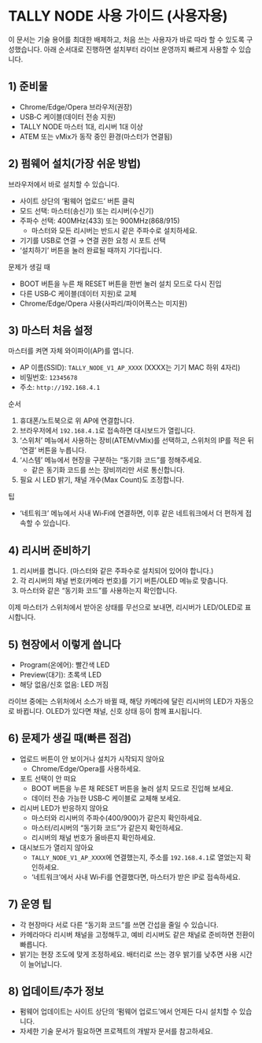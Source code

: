 # TALLY NODE 사용 가이드 (사용자용)

이 문서는 기술 용어를 최대한 배제하고, 처음 쓰는 사용자가 바로 따라 할 수 있도록 구성했습니다. 아래 순서대로 진행하면 설치부터 라이브 운영까지 빠르게 사용할 수 있습니다.

## 1) 준비물
- Chrome/Edge/Opera 브라우저(권장)
- USB‑C 케이블(데이터 전송 지원)
- TALLY NODE 마스터 1대, 리시버 1대 이상
- ATEM 또는 vMix가 동작 중인 환경(마스터가 연결됨)

## 2) 펌웨어 설치(가장 쉬운 방법)
브라우저에서 바로 설치할 수 있습니다.
- 사이트 상단의 ‘펌웨어 업로드’ 버튼 클릭
- 모드 선택: 마스터(송신기) 또는 리시버(수신기)
- 주파수 선택: 400MHz(433) 또는 900MHz(868/915)
  - 마스터와 모든 리시버는 반드시 같은 주파수로 설치하세요.
- 기기를 USB로 연결 → 연결 권한 요청 시 포트 선택
- ‘설치하기’ 버튼을 눌러 완료될 때까지 기다립니다.

문제가 생길 때
- BOOT 버튼을 누른 채 RESET 버튼을 한번 눌러 설치 모드로 다시 진입
- 다른 USB‑C 케이블(데이터 지원)로 교체
- Chrome/Edge/Opera 사용(사파리/파이어폭스는 미지원)

## 3) 마스터 처음 설정
마스터를 켜면 자체 와이파이(AP)를 엽니다.
- AP 이름(SSID): `TALLY_NODE_V1_AP_XXXX` (XXXX는 기기 MAC 하위 4자리)
- 비밀번호: `12345678`
- 주소: `http://192.168.4.1`

순서
1. 휴대폰/노트북으로 위 AP에 연결합니다.
2. 브라우저에서 `192.168.4.1`로 접속하면 대시보드가 열립니다.
3. ‘스위처’ 메뉴에서 사용하는 장비(ATEM/vMix)를 선택하고, 스위처의 IP를 적은 뒤 ‘연결’ 버튼을 누릅니다.
4. ‘시스템’ 메뉴에서 현장을 구분하는 “동기화 코드”를 정해주세요.
   - 같은 동기화 코드를 쓰는 장비끼리만 서로 통신합니다.
5. 필요 시 LED 밝기, 채널 개수(Max Count)도 조정합니다.

팁
- ‘네트워크’ 메뉴에서 사내 Wi‑Fi에 연결하면, 이후 같은 네트워크에서 더 편하게 접속할 수 있습니다.

## 4) 리시버 준비하기
1. 리시버를 켭니다. (마스터와 같은 주파수로 설치되어 있어야 합니다.)
2. 각 리시버의 채널 번호(카메라 번호)를 기기 버튼/OLED 메뉴로 맞춥니다.
3. 마스터와 같은 “동기화 코드”를 사용하는지 확인합니다.

이제 마스터가 스위처에서 받아온 상태를 무선으로 보내면, 리시버가 LED/OLED로 표시합니다.

## 5) 현장에서 이렇게 씁니다
- Program(온에어): 빨간색 LED
- Preview(대기): 초록색 LED
- 해당 없음/신호 없음: LED 꺼짐

라이브 중에는 스위처에서 소스가 바뀔 때, 해당 카메라에 달린 리시버의 LED가 자동으로 바뀝니다. OLED가 있다면 채널, 신호 상태 등이 함께 표시됩니다.

## 6) 문제가 생길 때(빠른 점검)
- 업로드 버튼이 안 보이거나 설치가 시작되지 않아요
  - Chrome/Edge/Opera를 사용하세요.
- 포트 선택이 안 떠요
  - BOOT 버튼을 누른 채 RESET 버튼을 눌러 설치 모드로 진입해 보세요.
  - 데이터 전송 가능한 USB‑C 케이블로 교체해 보세요.
- 리시버 LED가 반응하지 않아요
  - 마스터와 리시버의 주파수(400/900)가 같은지 확인하세요.
  - 마스터/리시버의 “동기화 코드”가 같은지 확인하세요.
  - 리시버의 채널 번호가 올바른지 확인하세요.
- 대시보드가 열리지 않아요
  - `TALLY_NODE_V1_AP_XXXX`에 연결했는지, 주소를 `192.168.4.1`로 열었는지 확인하세요.
  - ‘네트워크’에서 사내 Wi‑Fi를 연결했다면, 마스터가 받은 IP로 접속하세요.

## 7) 운영 팁
- 각 현장마다 서로 다른 “동기화 코드”를 쓰면 간섭을 줄일 수 있습니다.
- 카메라마다 리시버 채널을 고정해두고, 예비 리시버도 같은 채널로 준비하면 전환이 빠릅니다.
- 밝기는 현장 조도에 맞게 조정하세요. 배터리로 쓰는 경우 밝기를 낮추면 사용 시간이 늘어납니다.

## 8) 업데이트/추가 정보
- 펌웨어 업데이트는 사이트 상단의 ‘펌웨어 업로드’에서 언제든 다시 설치할 수 있습니다.
- 자세한 기술 문서가 필요하면 프로젝트의 개발자 문서를 참고하세요.
